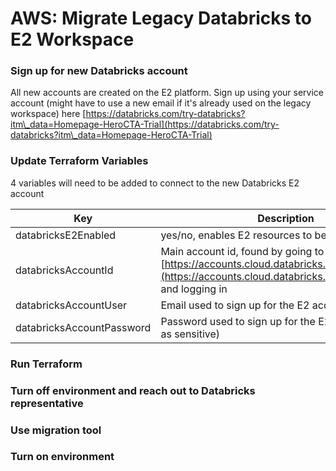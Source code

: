 # AWS: Migrate Legacy Databricks to E2 Workspace

### Sign up for new Databricks account

All new accounts are created on the E2 platform. Sign up using your service account (might have to use a new email if it's already used on the legacy workspace) here [https://databricks.com/try-databricks?itm\_data=Homepage-HeroCTA-Trial](https://databricks.com/try-databricks?itm\_data=Homepage-HeroCTA-Trial)

### Update Terraform Variables

4 variables will need to be added to connect to the new Databricks E2 account

| Key                       | Description                                                                                                                                            | Example Value                       |
| ------------------------- | ------------------------------------------------------------------------------------------------------------------------------------------------------ | ----------------------------------- |
| databricksE2Enabled       | yes/no, enables E2 resources to be created                                                                                                             | yes                                 |
| databricksAccountId       | Main account id, found by going to [https://accounts.cloud.databricks.com/workspaces](https://accounts.cloud.databricks.com/workspaces) and logging in | 638396f1-xxxx-xxxx-9aab-ddf61xxxxxx |
| databricksAccountUser     | Email used to sign up for the E2 account                                                                                                               | databricksmaster@westmonroe.com     |
| databricksAccountPassword | Password used to sign up for the E2 account (mark as sensitive)                                                                                        | password123                         |

### Run Terraform

### Turn off environment and reach out to Databricks representative

### Use migration tool

### Turn on environment
